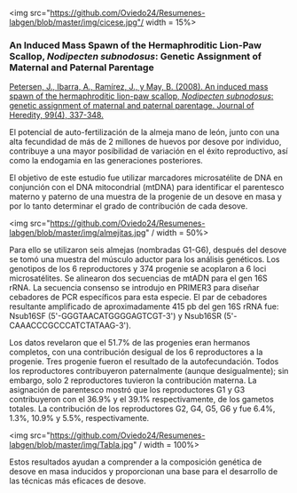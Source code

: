 
<img src="https://github.com/Oviedo24/Resumenes-labgen/blob/master/img/cicese.jpg"/ width = 15%>

### An Induced Mass Spawn of the Hermaphroditic Lion-Paw Scallop, *Nodipecten subnodosus*: Genetic Assignment of Maternal and Paternal Parentage
[Petersen, J., Ibarra, A., Ramírez, J., y May, B. (2008). An induced mass spawn of the hermaphroditic lion-paw scallop, *Nodipecten subnodosus*: genetic assignment of maternal and paternal parentage. Journal of Heredity, 99(4), 337-348.](http://jhered.oxfordjournals.org/content/99/4/337.full)

El potencial de auto-fertilización de la almeja mano de león, junto con una alta fecundidad de más de 2 millones de huevos por desove por individuo, contribuye a una mayor posibilidad de variación en el éxito reproductivo, así como la endogamia en las generaciones posteriores. 

El objetivo de este estudio fue utilizar marcadores microsatélite de DNA en conjunción con el DNA mitocondrial (mtDNA) para identificar el parentesco materno y paterno de una muestra de la progenie de un desove en masa y por lo tanto determinar el grado de contribución de cada desove.

<img src="https://github.com/Oviedo24/Resumenes-labgen/blob/master/img/almejitas.jpg" / width = 50%>

Para ello se utilizaron seis almejas (nombradas G1-G6), después del desove se tomó una muestra del músculo aductor para los análisis genéticos. Los genotipos de los 6 reproductores y 374 progenie se acoplaron a 6 loci microsatélites.
Se alinearon dos secuencias de mtADN para el gen 16S rRNA. La secuencia consenso se introdujo en PRIMER3 para diseñar cebadores de PCR específicos para esta especie. El par de cebadores resultante amplificado de aproximadamente 415 pb del gen 16S rRNA fue:
Nsub16SF (5'-GGGTAACATGGGGAGTCGT-3') y 
Nsub16SR (5'-CAAACCCGCCCATCTATAAG-3').

Los datos revelaron que el 51.7% de las progenies eran hermanos completos, con una contribución desigual de los 6 reproductores a la progenie. Tres  progenie fueron el resultado de la autofecundación. Todos los reproductores contribuyeron paternalmente (aunque desigualmente); sin embargo, solo 2 reproductores tuvieron la contribución materna. La asignación de parentesco mostró que los reproductores G1 y G3 contribuyeron con el 36.9% y el 39.1% respectivamente, de los gametos totales. La contribución de los reproductores G2, G4, G5, G6 y fue 6.4%, 1.3%, 10.9% y 5.5%, respectivamente.

<img src="https://github.com/Oviedo24/Resumenes-labgen/blob/master/img/Tabla.jpg" / width = 100%>

Estos resultados ayudan a comprender a la composición genética de desove en masa inducidos y proporcionan una base para el desarrollo de las técnicas más eficaces de desove. 

